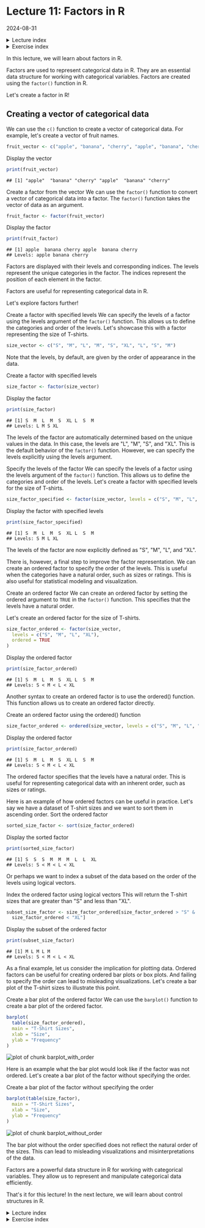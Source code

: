 # Lecture 11: Factors in R
2024-08-31


<!--html_preserve--><details>
  <summary>Lecture index</summary>

- [Lecture 1: Introduction to R](/lectures/lecture_01/lecture_01.md)
- [Lecture 2: Objects, Data Types, and Variables in R](/lectures/lecture_02/lecture_02.md)
- [Lecture 3: Arithmetic Operations in R](/lectures/lecture_03/lecture_03.md)
- [Lecture 4: Comparison and Logical Operators in R](/lectures/lecture_04/lecture_04.md)
- [Lecture 5: Vectors in R](/lectures/lecture_05/lecture_05.md)
- [Lecture 6: List in R](/lectures/lecture_06/lecture_06.md)
- [Lecture 7: Matrices in R](/lectures/lecture_07/lecture_07.md)
- [Lecture 8: Data Frames in R](/lectures/lecture_08/lecture_08.md)
- [Lecture 9: Functions in R](/lectures/lecture_09/lecture_09.md)
- [Lecture 10: Indexing using Logical Vectors in R](/lectures/lecture_10/lecture_10.md)
- [Lecture 11: Factors in R](/lectures/lecture_11/lecture_11.md)
- [Lecture 12: Control Structures in R](/lectures/lecture_12/lecture_12.md)
- [Lecture 13: A real-world example of using R for data analysis](/lectures/lecture_13/lecture_13.md)

</details><!--/html_preserve--><!--html_preserve--><details>
  <summary>Exercise index</summary>

  - [Exercise 1: Introduction to R](/exercises/exercise_01/exercise_01.md)
  - [Exercise 1 Solutions: Introduction to R](/exercises/exercise_01/exercise_01_solutions.md)
  - [Exercise 2: Objects, Data Types, and Variables in R](/exercises/exercise_02/exercise_02.md)
  - [Exercise 2 Solutions: Objects, Data Types, and Variables in R](/exercises/exercise_02/exercise_02_solutions.md)
  - [Exercise 3: Arithmetic Operations in R](/exercises/exercise_03/exercise_03.md)
  - [Exercise 3 Solutions: Arithmetic Operations in R](/exercises/exercise_03/exercise_03_solutions.md)
  - [Exercise 4: Comparison and Logical Operators in R](/exercises/exercise_04/exercise_04.md)
  - [Exercise 4 Solutions: Comparison and Logical Operators in R](/exercises/exercise_04/exercise_04_solutions.md)
  - [Exercise 5: Vectors in R](/exercises/exercise_05/exercise_05.md)
  - [Exercise 5 Solutions: Vectors in R](/exercises/exercise_05/exercise_05_solutions.md)
  - [Exercise 6: List in R](/exercises/exercise_06/exercise_06.md)
  - [Exercise 6 Solutions: List in R](/exercises/exercise_06/exercise_06_solutions.md)
  - [Exercise 7: Matrices in R](/exercises/exercise_07/exercise_07.md)
  - [Exercise 7 Solutions: Matrices in R](/exercises/exercise_07/exercise_07_solutions.md)
  - [Exercise 8: Data Frames in R](/exercises/exercise_08/exercise_08.md)
  - [Exercise 8 Solutions: Data Frames in R](/exercises/exercise_08/exercise_08_solutions.md)
  - [Exercise 9: Functions in R](/exercises/exercise_09/exercise_09.md)
  - [Exercise 9 Solutions: Functions in R](/exercises/exercise_09/exercise_09_solutions.md)
  - [Exercise 10: Indexing using Logical Vectors in R](/exercises/exercise_10/exercise_10.md)
  - [Exercise 10 Solutions: Indexing using Logical Vectors in R](/exercises/exercise_10/exercise_10_solutions.md)
  - [Exercise 11: Factors in R](/exercises/exercise_11/exercise_11.md)
  - [Exercise 11 Solutions: Factors in R](/exercises/exercise_11/exercise_11_solutions.md)
  - [Exercise 12: Control Structures in R](/exercises/exercise_12/exercise_12.md)
  - [Exercise 12 Solutions: Control Structures in R](/exercises/exercise_12/exercise_12_solutions.md)
  - [Exercise 13: A real-world example of using R for data analysis](/exercises/exercise_13/exercise_13.md)
  - [Exercise 13 Solutions: A real-world example of using R for data
  analysis](/exercises/exercise_13/exercise_13_solutions.md)

</details><!--/html_preserve-->


In this lecture, we will learn about factors in R.

Factors are used to represent categorical data in R. They are an essential
data structure for working with categorical variables. Factors are created
using the `factor()` function in R.

Let's create a factor in R!

## Creating a vector of categorical data

We can use the `c()` function to create a vector of categorical data. For
example, let's create a vector of fruit names.


``` r
fruit_vector <- c("apple", "banana", "cherry", "apple", "banana", "cherry")
```

Display the vector


``` r
print(fruit_vector)
```

```
## [1] "apple"  "banana" "cherry" "apple"  "banana" "cherry"
```

Create a factor from the vector We can use the `factor()` function to convert
a vector of categorical data into a factor. The `factor()` function takes the
vector of data as an argument.


``` r
fruit_factor <- factor(fruit_vector)
```

Display the factor


``` r
print(fruit_factor)
```

```
## [1] apple  banana cherry apple  banana cherry
## Levels: apple banana cherry
```

Factors are displayed with their levels and corresponding indices. The levels
represent the unique categories in the factor. The indices represent the
position of each element in the factor.

Factors are useful for representing categorical data in R.

Let's explore factors further!

Create a factor with specified levels We can specify the levels of a factor
using the levels argument of the `factor()` function. This allows us to
define the categories and order of the levels. Let's showcase this with a
factor representing the size of T-shirts.


``` r
size_vector <- c("S", "M", "L", "M", "S", "XL", "L", "S", "M")
```

Note that the levels, by default, are given by the order of appearance in the
data.

Create a factor with specified levels


``` r
size_factor <- factor(size_vector)
```

Display the factor


``` r
print(size_factor)
```

```
## [1] S  M  L  M  S  XL L  S  M 
## Levels: L M S XL
```

The levels of the factor are automatically determined based on the unique
values in the data. In this case, the levels are "L", "M", "S", and "XL".
This is the default behavior of the `factor()` function. However, we can
specify the levels explicitly using the levels argument.

Specify the levels of the factor We can specify the levels of a factor using
the levels argument of the `factor()` function. This allows us to define the
categories and order of the levels. Let's create a factor with specified
levels for the size of T-shirts.


``` r
size_factor_specified <- factor(size_vector, levels = c("S", "M", "L", "XL"))
```

Display the factor with specified levels


``` r
print(size_factor_specified)
```

```
## [1] S  M  L  M  S  XL L  S  M 
## Levels: S M L XL
```

The levels of the factor are now explicitly defined as "S", "M", "L", and
"XL".

There is, however, a final step to improve the factor representation. We can
create an ordered factor to specify the order of the levels. This is useful
when the categories have a natural order, such as sizes or ratings. This is
also useful for statistical modeling and visualization.

Create an ordered factor We can create an ordered factor by setting the
ordered argument to `TRUE` in the `factor()` function. This specifies that
the levels have a natural order.

Let's create an ordered factor for the size of T-shirts.


``` r
size_factor_ordered <- factor(size_vector,
  levels = c("S", "M", "L", "XL"),
  ordered = TRUE
)
```

Display the ordered factor


``` r
print(size_factor_ordered)
```

```
## [1] S  M  L  M  S  XL L  S  M 
## Levels: S < M < L < XL
```

Another syntax to create an ordered factor is to use the ordered() function.
This function allows us to create an ordered factor directly.

Create an ordered factor using the ordered() function


``` r
size_factor_ordered <- ordered(size_vector, levels = c("S", "M", "L", "XL"))
```

Display the ordered factor


``` r
print(size_factor_ordered)
```

```
## [1] S  M  L  M  S  XL L  S  M 
## Levels: S < M < L < XL
```

The ordered factor specifies that the levels have a natural order. This is
useful for representing categorical data with an inherent order, such as
sizes or ratings.

Here is an example of how ordered factors can be useful in practice. Let's
say we have a dataset of T-shirt sizes and we want to sort them in ascending
order.
Sort the ordered factor


``` r
sorted_size_factor <- sort(size_factor_ordered)
```

Display the sorted factor


``` r
print(sorted_size_factor)
```

```
## [1] S  S  S  M  M  M  L  L  XL
## Levels: S < M < L < XL
```

Or perhaps we want to index a subset of the data based on the order of the
levels using logical vectors.

Index the ordered factor using logical vectors This will return the T-shirt
sizes that are greater than "S" and less than "XL".


``` r
subset_size_factor <- size_factor_ordered[size_factor_ordered > "S" &
  size_factor_ordered < "XL"]
```

Display the subset of the ordered factor


``` r
print(subset_size_factor)
```

```
## [1] M L M L M
## Levels: S < M < L < XL
```

As a final example, let us consider the implication for plotting data.
Ordered factors can be useful for creating ordered bar plots or box plots.
And failing to specify the order can lead to misleading visualizations. Let's
create a bar plot of the T-shirt sizes to illustrate this point.

Create a bar plot of the ordered factor We can use the `barplot()` function
to create a bar plot of the ordered factor.


``` r
barplot(
  table(size_factor_ordered),
  main = "T-Shirt Sizes",
  xlab = "Size",
  ylab = "Frequency"
)
```

![plot of chunk barplot_with_order](.//figures/barplot_with_order-1.png)

Here is an example what the bar plot would look like if the factor was not
ordered. Let's create a bar plot of the factor without specifying the order.

Create a bar plot of the factor without specifying the order


``` r
barplot(table(size_factor),
  main = "T-Shirt Sizes",
  xlab = "Size",
  ylab = "Frequency"
)
```

![plot of chunk barplot_without_order](.//figures/barplot_without_order-1.png)

The bar plot without the order specified does not reflect the natural order
of the sizes. This can lead to misleading visualizations and
misinterpretations of the data.

Factors are a powerful data structure in R for working with categorical
variables. They allow us to represent and manipulate categorical data
efficiently.

That's it for this lecture! In the next lecture, we will learn about control
structures in R.


<!--html_preserve--><details>
  <summary>Lecture index</summary>

- [Lecture 1: Introduction to R](/lectures/lecture_01/lecture_01.md)
- [Lecture 2: Objects, Data Types, and Variables in R](/lectures/lecture_02/lecture_02.md)
- [Lecture 3: Arithmetic Operations in R](/lectures/lecture_03/lecture_03.md)
- [Lecture 4: Comparison and Logical Operators in R](/lectures/lecture_04/lecture_04.md)
- [Lecture 5: Vectors in R](/lectures/lecture_05/lecture_05.md)
- [Lecture 6: List in R](/lectures/lecture_06/lecture_06.md)
- [Lecture 7: Matrices in R](/lectures/lecture_07/lecture_07.md)
- [Lecture 8: Data Frames in R](/lectures/lecture_08/lecture_08.md)
- [Lecture 9: Functions in R](/lectures/lecture_09/lecture_09.md)
- [Lecture 10: Indexing using Logical Vectors in R](/lectures/lecture_10/lecture_10.md)
- [Lecture 11: Factors in R](/lectures/lecture_11/lecture_11.md)
- [Lecture 12: Control Structures in R](/lectures/lecture_12/lecture_12.md)
- [Lecture 13: A real-world example of using R for data analysis](/lectures/lecture_13/lecture_13.md)

</details><!--/html_preserve--><!--html_preserve--><details>
  <summary>Exercise index</summary>

  - [Exercise 1: Introduction to R](/exercises/exercise_01/exercise_01.md)
  - [Exercise 1 Solutions: Introduction to R](/exercises/exercise_01/exercise_01_solutions.md)
  - [Exercise 2: Objects, Data Types, and Variables in R](/exercises/exercise_02/exercise_02.md)
  - [Exercise 2 Solutions: Objects, Data Types, and Variables in R](/exercises/exercise_02/exercise_02_solutions.md)
  - [Exercise 3: Arithmetic Operations in R](/exercises/exercise_03/exercise_03.md)
  - [Exercise 3 Solutions: Arithmetic Operations in R](/exercises/exercise_03/exercise_03_solutions.md)
  - [Exercise 4: Comparison and Logical Operators in R](/exercises/exercise_04/exercise_04.md)
  - [Exercise 4 Solutions: Comparison and Logical Operators in R](/exercises/exercise_04/exercise_04_solutions.md)
  - [Exercise 5: Vectors in R](/exercises/exercise_05/exercise_05.md)
  - [Exercise 5 Solutions: Vectors in R](/exercises/exercise_05/exercise_05_solutions.md)
  - [Exercise 6: List in R](/exercises/exercise_06/exercise_06.md)
  - [Exercise 6 Solutions: List in R](/exercises/exercise_06/exercise_06_solutions.md)
  - [Exercise 7: Matrices in R](/exercises/exercise_07/exercise_07.md)
  - [Exercise 7 Solutions: Matrices in R](/exercises/exercise_07/exercise_07_solutions.md)
  - [Exercise 8: Data Frames in R](/exercises/exercise_08/exercise_08.md)
  - [Exercise 8 Solutions: Data Frames in R](/exercises/exercise_08/exercise_08_solutions.md)
  - [Exercise 9: Functions in R](/exercises/exercise_09/exercise_09.md)
  - [Exercise 9 Solutions: Functions in R](/exercises/exercise_09/exercise_09_solutions.md)
  - [Exercise 10: Indexing using Logical Vectors in R](/exercises/exercise_10/exercise_10.md)
  - [Exercise 10 Solutions: Indexing using Logical Vectors in R](/exercises/exercise_10/exercise_10_solutions.md)
  - [Exercise 11: Factors in R](/exercises/exercise_11/exercise_11.md)
  - [Exercise 11 Solutions: Factors in R](/exercises/exercise_11/exercise_11_solutions.md)
  - [Exercise 12: Control Structures in R](/exercises/exercise_12/exercise_12.md)
  - [Exercise 12 Solutions: Control Structures in R](/exercises/exercise_12/exercise_12_solutions.md)
  - [Exercise 13: A real-world example of using R for data analysis](/exercises/exercise_13/exercise_13.md)
  - [Exercise 13 Solutions: A real-world example of using R for data
  analysis](/exercises/exercise_13/exercise_13_solutions.md)

</details><!--/html_preserve-->

